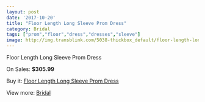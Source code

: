 ```yaml
---
layout: post
date: '2017-10-20'
title: "Floor Length Long Sleeve Prom Dress"
category: Bridal
tags: ["prom","floor","dress","dresses","sleeve"]
image: http://img.transblink.com/5038-thickbox_default/floor-length-long-sleeve-prom-dress.jpg
---
```

Floor Length Long Sleeve Prom Dress

On Sales: **$305.99**
<a href="https://www.transblink.com/en/bridal/1582-floor-length-long-sleeve-prom-dress.html"><amp-img layout="responsive" width="600" height="600" src="//img.transblink.com/5038-thickbox_default/floor-length-long-sleeve-prom-dress.jpg" alt="Floor Length Long Sleeve Prom Dress 0" /></a>
<a href="https://www.transblink.com/en/bridal/1582-floor-length-long-sleeve-prom-dress.html"><amp-img layout="responsive" width="600" height="600" src="//img.transblink.com/5039-thickbox_default/floor-length-long-sleeve-prom-dress.jpg" alt="Floor Length Long Sleeve Prom Dress 1" /></a>

Buy it: [Floor Length Long Sleeve Prom Dress](https://www.transblink.com/en/bridal/1582-floor-length-long-sleeve-prom-dress.html "Floor Length Long Sleeve Prom Dress")

View more: [Bridal](https://www.transblink.com/en/3-bridal "Bridal")